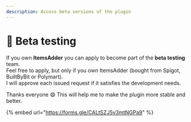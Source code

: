```yaml
---
description: Access beta versions of the plugin
---
```


# 🧪 Beta testing

If you own **ItemsAdder** you can apply to become part of the **beta testing** team.\
Feel free to apply, but only if you own ItemsAdder (bought from Spigot, BuiltByBit or Polymart).\
I will approve each issued request if it satisfies the development needs.

Thanks everyone :smile: This will help me to make the plugin more stable and better.

{% embed url="https://forms.gle/CALtSZJ5v3mtNGPa9" %}


